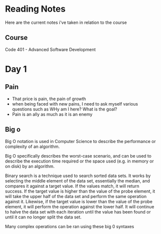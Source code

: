 <!-- If you have previously created this repo for another class, double-check to ensure it follows all guidelines here.

Your site should exist at https://USERNAME.github.io/reading-notes/

The “source” for your site should be a README.md file, written with Markdown
On the main page:

Include a level-1 heading titled Reading Notes

Include a description of what this web site is about

Include a level-2 heading for each course, ie:
Code 102 - Intro to Software Development
Code 201 - Foundations of Software Development
Code 301 - Intermediate Software Development
Code 401 - Advanced Software Development

Utilize at least 5 different features of Markdown to structure your page -->

# Reading Notes #

Here are the current notes i've taken in relation to the course

## Course ##

Code 401 - Advanced Software Development

# Day 1 #

## Pain ##

- That price is pain, the pain of growth
- when being faced with new pains, I need to ask myself various questions such as WHy am I here? What is the goal? 
- Pain is an ally as much as it is an enemy

## Big o ##

Big O notation is used in Computer Science to describe the performance or complexity of an algorithm.

Big O specifically describes the worst-case scenario, and can be used to describe the execution time required or the space used (e.g. in memory or on disk) by an algorithm.

Binary search is a technique used to search sorted data sets. It works by selecting the middle element of the data set, essentially the median, and compares it against a target value. If the values match, it will return success. If the target value is higher than the value of the probe element, it will take the upper half of the data set and perform the same operation against it. Likewise, if the target value is lower than the value of the probe element, it will perform the operation against the lower half. It will continue to halve the data set with each iteration until the value has been found or until it can no longer split the data set.

Many complex operations can be ran using these big 0 syntaxes